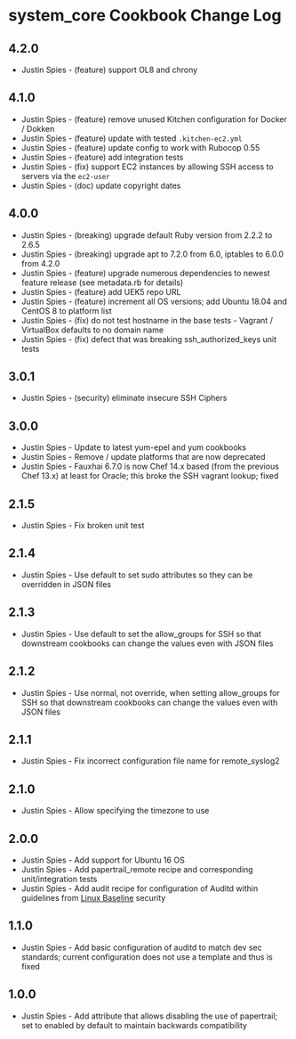 # system_core Cookbook Change Log

## 4.2.0

- Justin Spies - (feature) support OL8 and chrony

## 4.1.0

- Justin Spies - (feature) remove unused Kitchen configuration for Docker / Dokken
- Justin Spies - (feature) update with tested `.kitchen-ec2.yml`
- Justin Spies - (feature) update config to work with Rubocop 0.55
- Justin Spies - (feature) add integration tests
- Justin Spies - (fix) support EC2 instances by allowing SSH access to servers via the `ec2-user`
- Justin Spies - (doc) update copyright dates

## 4.0.0

- Justin Spies - (breaking) upgrade default Ruby version from 2.2.2 to 2.6.5
- Justin Spies - (breaking) upgrade apt to 7.2.0 from 6.0, iptables to 6.0.0 from 4.2.0
- Justin Spies - (feature) upgrade numerous dependencies to newest feature release (see metadata.rb for details)
- Justin Spies - (feature) add UEK5 repo URL
- Justin Spies - (feature) increment all OS versions; add Ubuntu 18.04 and CentOS 8 to platform list
- Justin Spies - (fix) do not test hostname in the base tests - Vagrant / VirtualBox defaults to no domain name
- Justin Spies - (fix) defect that was breaking ssh_authorized_keys unit tests

## 3.0.1

- Justin Spies - (security) eliminate insecure SSH Ciphers

## 3.0.0

- Justin Spies - Update to latest yum-epel and yum cookbooks
- Justin Spies - Remove / update platforms that are now deprecated
- Justin Spies - Fauxhai 6.7.0 is now Chef 14.x based (from the previous Chef 13.x) at least for Oracle; this broke the SSH vagrant lookup; fixed

## 2.1.5

- Justin Spies - Fix broken unit test

## 2.1.4

- Justin Spies - Use default to set sudo attributes so they can be overridden in JSON files

## 2.1.3

- Justin Spies - Use default to set the allow_groups for SSH so that downstream cookbooks can change the values even with JSON files

## 2.1.2

- Justin Spies - Use normal, not override, when setting allow_groups for SSH so that downstream cookbooks can change the values even with JSON files

## 2.1.1

- Justin Spies - Fix incorrect configuration file name for remote_syslog2

## 2.1.0

- Justin Spies - Allow specifying the timezone to use

## 2.0.0

- Justin Spies - Add support for Ubuntu 16 OS
- Justin Spies - Add papertrail_remote recipe and corresponding unit/integration tests
- Justin Spies - Add audit recipe for configuration of Auditd within guidelines from [Linux Baseline](https://github.com/dev-sec/linux-baseline) security

## 1.1.0

- Justin Spies - Add basic configuration of auditd to match dev sec standards; current configuration does not use a template and thus is fixed

## 1.0.0

- Justin Spies - Add attribute that allows disabling the use of papertrail; set to enabled by default to maintain backwards compatibility
